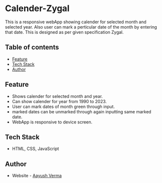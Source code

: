 # Calender-Zygal

This is a responsive webApp showing calender for selected month and selected year. Also user can mark a perticular date of the month by entering that date. This is designed as per given specification Zygal.

## Table of contents

- [Feature](#Feature)
- [Tech Stack](#Tech-Stack)
- [Author](#Author)


## Feature

- Shows calender for selected month and year.
- Can show calender for year from 1990 to 2023.
- User can mark dates of month green through input.
- marked dates can be unmarked through again inputting same marked date.
- WebApp is responsive to device screen.

## Tech Stack

- HTML, CSS, JavaScript


## Author

- Website - [Aayush Verma](https://www.linkedin.com/in/aayush-verma-b62a0b20a/)


